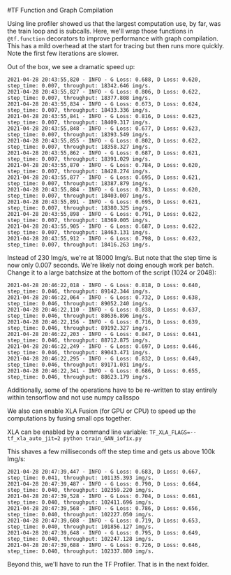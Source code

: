 #TF Function and Graph Compilation

Using line profiler showed us that the largest computation use, by far, was the train loop and is subcalls.  Here, we'll wrap those functions in `@tf.function` decorators to improve performance with graph compilation.  This has a mild overhead at the start for tracing but then runs more quickly.  Note the first few iterations are slower.

Out of the box, we see a dramatic speed up:

```2021-04-28 20:43:55,813 - INFO - G Loss: 0.786, D Loss: 0.619, step_time: 0.007, throughput: 18357.699 img/s.
2021-04-28 20:43:55,820 - INFO - G Loss: 0.688, D Loss: 0.620, step_time: 0.007, throughput: 18342.646 img/s.
2021-04-28 20:43:55,827 - INFO - G Loss: 0.806, D Loss: 0.622, step_time: 0.007, throughput: 18377.808 img/s.
2021-04-28 20:43:55,834 - INFO - G Loss: 0.673, D Loss: 0.624, step_time: 0.007, throughput: 18433.336 img/s.
2021-04-28 20:43:55,841 - INFO - G Loss: 0.816, D Loss: 0.623, step_time: 0.007, throughput: 18409.317 img/s.
2021-04-28 20:43:55,848 - INFO - G Loss: 0.677, D Loss: 0.623, step_time: 0.007, throughput: 18393.549 img/s.
2021-04-28 20:43:55,855 - INFO - G Loss: 0.802, D Loss: 0.622, step_time: 0.007, throughput: 18358.327 img/s.
2021-04-28 20:43:55,862 - INFO - G Loss: 0.687, D Loss: 0.621, step_time: 0.007, throughput: 18391.029 img/s.
2021-04-28 20:43:55,870 - INFO - G Loss: 0.784, D Loss: 0.620, step_time: 0.007, throughput: 18428.274 img/s.
2021-04-28 20:43:55,877 - INFO - G Loss: 0.695, D Loss: 0.621, step_time: 0.007, throughput: 18387.879 img/s.
2021-04-28 20:43:55,884 - INFO - G Loss: 0.783, D Loss: 0.620, step_time: 0.007, throughput: 18403.007 img/s.
2021-04-28 20:43:55,891 - INFO - G Loss: 0.695, D Loss: 0.621, step_time: 0.007, throughput: 18380.325 img/s.
2021-04-28 20:43:55,898 - INFO - G Loss: 0.791, D Loss: 0.622, step_time: 0.007, throughput: 18369.005 img/s.
2021-04-28 20:43:55,905 - INFO - G Loss: 0.687, D Loss: 0.622, step_time: 0.007, throughput: 18463.131 img/s.
2021-04-28 20:43:55,912 - INFO - G Loss: 0.798, D Loss: 0.622, step_time: 0.007, throughput: 18416.263 img/s.
```

Instead of 230 Img/s, we're at 18000 Img/s.  But note that the step time is now only 0.007 seconds.  We're likely not doing enough work per batch.  Change it to a large batchsize at the bottom of the script (1024 or 2048):

```
2021-04-28 20:46:22,018 - INFO - G Loss: 0.818, D Loss: 0.640, step_time: 0.046, throughput: 89142.344 img/s.
2021-04-28 20:46:22,064 - INFO - G Loss: 0.732, D Loss: 0.638, step_time: 0.046, throughput: 89052.240 img/s.
2021-04-28 20:46:22,110 - INFO - G Loss: 0.838, D Loss: 0.637, step_time: 0.046, throughput: 88636.896 img/s.
2021-04-28 20:46:22,156 - INFO - G Loss: 0.716, D Loss: 0.639, step_time: 0.046, throughput: 89192.327 img/s.
2021-04-28 20:46:22,203 - INFO - G Loss: 0.847, D Loss: 0.641, step_time: 0.046, throughput: 88712.875 img/s.
2021-04-28 20:46:22,249 - INFO - G Loss: 0.697, D Loss: 0.646, step_time: 0.046, throughput: 89043.471 img/s.
2021-04-28 20:46:22,295 - INFO - G Loss: 0.832, D Loss: 0.649, step_time: 0.046, throughput: 89171.031 img/s.
2021-04-28 20:46:22,341 - INFO - G Loss: 0.686, D Loss: 0.655, step_time: 0.046, throughput: 88623.179 img/s.
```

Additionally, some of the operations have to be re-written to stay entirely within tensorflow and not use numpy callsspo

We also can enable XLA Fusion (for GPU or CPU) to speed up the computations by fusing small ops together.  

XLA can be enabled by a command line variable:
`TF_XLA_FLAGS=--tf_xla_auto_jit=2 python train_GAN_iofix.py`

This shaves a few milliseconds off the step time and gets us above 100k Img/s:
```2021-04-28 20:47:39,407 - INFO - G Loss: 0.812, D Loss: 0.669, step_time: 0.040, throughput: 101395.642 img/s.
2021-04-28 20:47:39,447 - INFO - G Loss: 0.683, D Loss: 0.667, step_time: 0.041, throughput: 101135.393 img/s.
2021-04-28 20:47:39,487 - INFO - G Loss: 0.790, D Loss: 0.664, step_time: 0.040, throughput: 102359.220 img/s.
2021-04-28 20:47:39,528 - INFO - G Loss: 0.704, D Loss: 0.661, step_time: 0.040, throughput: 102411.696 img/s.
2021-04-28 20:47:39,568 - INFO - G Loss: 0.786, D Loss: 0.656, step_time: 0.040, throughput: 102227.050 img/s.
2021-04-28 20:47:39,608 - INFO - G Loss: 0.719, D Loss: 0.653, step_time: 0.040, throughput: 101856.127 img/s.
2021-04-28 20:47:39,648 - INFO - G Loss: 0.795, D Loss: 0.649, step_time: 0.040, throughput: 102247.128 img/s.
2021-04-28 20:47:39,688 - INFO - G Loss: 0.726, D Loss: 0.646, step_time: 0.040, throughput: 102337.880 img/s.
```

Beyond this, we'll have to run the TF Profiler.  That is in the next folder.
